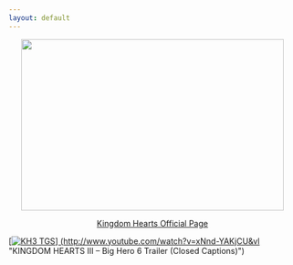 ```yaml
---
layout: default
---
```


<p align="center">
  <img width="460" height="300" src="https://vignette.wikia.nocookie.net/disney/images/f/f5/Kingdom_Hearts_III_Logo.png/revision/latest/scale-to-width-down/516?cb=20130625151326"> </p>
  
<p align="center">  
<a href="https://www.kingdomhearts.com/home/us">Kingdom Hearts Official Page


[![KH3 TGS](http://img.youtube.com/vi/xNnd-YAKjCU&vl/0.jpg)]
(http://www.youtube.com/watch?v=xNnd-YAKjCU&vl "KINGDOM HEARTS III – Big Hero 6 Trailer (Closed Captions)")

